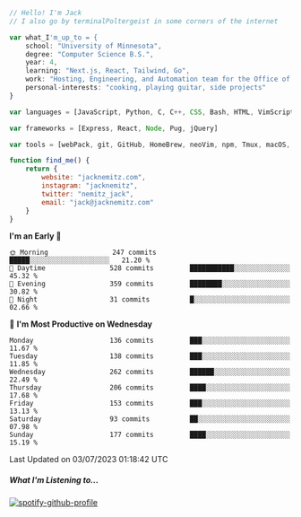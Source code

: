 ```javascript
// Hello! I'm Jack
// I also go by terminalPoltergeist in some corners of the internet

var what_I'm_up_to = {
    school: "University of Minnesota",
    degree: "Computer Science B.S.",
    year: 4,
    learning: "Next.js, React, Tailwind, Go",
    work: "Hosting, Engineering, and Automation team for the Office of Information Technology at UMN",
    personal-interests: "cooking, playing guitar, side projects"
}

var languages = [JavaScript, Python, C, C++, CSS, Bash, HTML, VimScript]

var frameworks = [Express, React, Node, Pug, jQuery]

var tools = [webPack, git, GitHub, HomeBrew, neoVim, npm, Tmux, macOS, Ubuntu, Docker, Nginx]

function find_me() {
    return {
        website: "jacknemitz.com",
        instagram: "jacknemitz",
        twitter: "nemitz_jack",
        email: "jack@jacknemitz.com"
    }
}
```

<!--START_SECTION:waka-->
**I'm an Early 🐤** 

```text
🌞 Morning                247 commits         █████░░░░░░░░░░░░░░░░░░░░   21.20 % 
🌆 Daytime                528 commits         ███████████░░░░░░░░░░░░░░   45.32 % 
🌃 Evening                359 commits         ████████░░░░░░░░░░░░░░░░░   30.82 % 
🌙 Night                  31 commits          █░░░░░░░░░░░░░░░░░░░░░░░░   02.66 % 
```
📅 **I'm Most Productive on Wednesday** 

```text
Monday                   136 commits         ███░░░░░░░░░░░░░░░░░░░░░░   11.67 % 
Tuesday                  138 commits         ███░░░░░░░░░░░░░░░░░░░░░░   11.85 % 
Wednesday                262 commits         ██████░░░░░░░░░░░░░░░░░░░   22.49 % 
Thursday                 206 commits         ████░░░░░░░░░░░░░░░░░░░░░   17.68 % 
Friday                   153 commits         ███░░░░░░░░░░░░░░░░░░░░░░   13.13 % 
Saturday                 93 commits          ██░░░░░░░░░░░░░░░░░░░░░░░   07.98 % 
Sunday                   177 commits         ████░░░░░░░░░░░░░░░░░░░░░   15.19 % 
```



 Last Updated on 03/07/2023 01:18:42 UTC
<!--END_SECTION:waka-->

##### What I'm Listening to...

[![spotify-github-profile](https://spotify-github-profile.vercel.app/api/view?uid=jack.nemitz&cover_image=true&show_offline=true&bar_color=53b14f&bar_color_cover=false&background_color=121212FF)](https://spotify-github-profile.vercel.app/api/view?uid=jack.nemitz&redirect=true)

